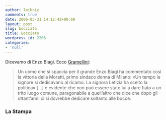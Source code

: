 ```yaml
---
author: leibniz
comments: true
date: 2006-05-31 14:12:42+00:00
layout: post
slug: bocciato
title: Bocciato
wordpress_id: 2206
categories:
- 'null'
---
```


Dicevamo di Enzo Biagi. Ecco [Gramellini](http://www.lastampa.it/cmstp/rubriche/girata.asp?ID_articolo=104&ID_blog=41&ID_sezione=56):


> Un uomo che si spaccia per il grande Enzo Biagi ha commentato così la vittoria della Moratti, primo sindaco donna di Milano: «Un tempo le signore si dedicavano al ricamo. La signora Letizia ha scelto la politica» [...] è evidente che non può essere stato lui a dare fiato a un trito luogo comune, paragonabile a quell’altro che dice che dopo gli ottant’anni ci si dovrebbe dedicare soltanto alle bocce.




### La Stampa
